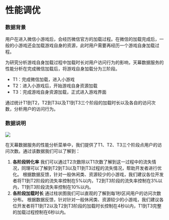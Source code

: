 # 性能调优

### **数据背景**

用户在进入微信小游戏后，会经历微信官方的加载过程。在微信的加载完成后，一般的小游戏还会加载游戏自身的资源，此时用户需要再经历一个游戏自身加载过程。

为研究分析游戏自身加载过程中加载时长对用户访问行为的影响，天幕数据服务的性能分析在完成微信加载后，将游戏自身加载分为三阶段。

* T1：完成微信加载，进入小游戏
* T2：进入小游戏后，开始游戏自身资源加载
* T3：完成游戏自身资源加载，正式进入游戏界面

通过统计T1到T2，T2到T3以及T1到T3三个阶段的加载时长以及各自的访问次数，分析用户的访问行为。

### **数据说明**

![](https://cdn.nlark.com/yuque/0/2019/png/339596/1557231071090-ad141826-9ef0-4dea-b71c-7487abb16075.png)

在天幕数据服务的性能分析菜单中，我们提供了T1、T2、T3三个阶段点用户的访问次数。通过该数据我们可以了解到：

1. **各阶段转化率** 我们可以通过T2次数除以T1次数了解到这一过程中的流失情况，同理可以了解到T2到T3以及T1到T3过程的流失情况，帮助开发者进行优化。 根据数据反馈，针对一般休闲类、资源较少的小游戏，我们建议各位开发者将T1到T2阶段的流失率控制在5%以内，T2到T3阶段的流失率控制在3%以内，T1到T3阶段流失率控制在10%以内。 
2. **各阶段加载时长** 通过柱状图我们可以直观的了解到每1秒区间用户的访问次数分布。 根据数据反馈，针对针对一般休闲类、资源较少的小游戏，我们建议各位开发者将T1到T2以及T2到T3阶段的加载时长控制在4秒以内，T1到T3完整的加载过程控制在6秒以内。

